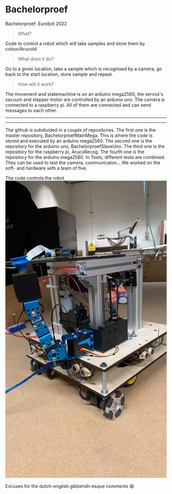 # Bachelorproef
Bachelorproef: Eurobot 2022

>What?

Code to control a robot which will take samples and store them by colour/ArucoId

>What does it do?

Go to a given location, take a sample which is recognised by a camera, go back to the start location, store sample and repeat.

>How will it work?

The movement and statemachine is on an arduino mega2560, the servos's vacuum and stepper motor are controlled by an arduino uno. The camera is connected to a raspberry pi. All of them are connected and can send messages to each other.


---
---
The github is subdivided in a couple of repositories. The first one is the master repository, BachelorproefMainMega. This is where the code is stored and executed by an arduino mega2560. The second one is the repository for the arduino uno, BachelorproefSlaveUno. The third one is the repository for the raspberry pi, ArucoRecog. The fourth one is the repository for the arduino mega2560. In Tests, different tests are combined. They can be used to test the camera, communicaton...
We worked on the soft- and hardware with a team of five.

The code controls the robot ![autonomous robot](robot.jpg)

Excuses for the dutch-english gibberish-esque comments  :smile:
